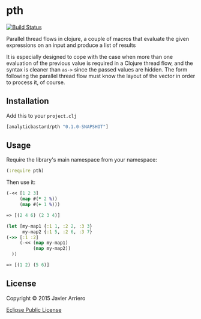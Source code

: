 # pth

[![Build Status](https://travis-ci.org/analyticbastard/pth.svg?branch=master)](https://travis-ci.org/analyticbastard/pth)

Parallel thread flows in clojure, a couple of macros that evaluate the given expressions on an input and produce a list of results

It is especially designed to cope with the case when more than one evaluation of the previous value is required in a Clojure thread flow,
and the syntax is cleaner than ``as->`` since the passed values are hidden. The form following the parallel thread flow must
know the layout of the vector in order to process it, of course.


## Installation

Add this to your ```project.clj```

```clojure
[analyticbastard/pth "0.1.0-SNAPSHOT"]
```

## Usage

Require the library's main namespace from your namespace:

```clojure
(:require pth)
```

Then use it:

```clojure
(-<< [1 2 3]
     (map #(* 2 %))
     (map #(+ 1 %)))

=> [(2 4 6) (2 3 4)]
```

```clojure
(let [my-map1 {:1 1, :2 2, :3 3}
      my-map2 {:1 5, :2 6, :3 7}
(->> [:1 :2]
     (-<< (map my-map1)
          (map my-map2))
  ))

=> [(1 2) (5 6)]
```



## License

Copyright © 2015 Javier Arriero

[Eclipse Public License](http://www.eclipse.org/legal/epl-v10.html)

